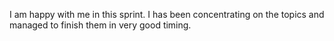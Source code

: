 I am happy with me in this sprint. I has been concentrating on the topics and managed to finish them in very good timing. 